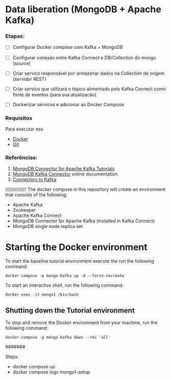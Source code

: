 # Data liberation (MongoDB + Apache Kafka)

### Etapas: 

- [ ] Configurar Docker compose com Kafka + MongoDB
- [ ] Configurar conexão entre Kafka Connect e DB/Collection do mongo (source)
- [ ] Criar servico responsável por armazenar dados na Collection de origem (servidor REST)
- [ ] Criar servico que utilizará o tópico alimentado pelo Kafka Connect como fonte de eventos (para sua atualizacão)
- [ ] Dockerizar servicos e adicionar ao Docker Compose


### Requisitos 

Para executar ess

- [Docker](https://docs.docker.com/get-docker/)
- [Git]()


### Referências:

1. [MongoDB Connector for Apache Kafka Tutorials](https://www.mongodb.com/docs/kafka-connector/current/tutorials/tutorial-setup/)
2. [MongoDB Kafka Connector](https://docs.mongodb.com/kafka-connector/current/) online documentation.
3. [Connectors to Kafka](https://docs.confluent.io/home/connect/overview.html)

/////////////
The docker compose in this repository will create an environment that consists of the following:

- Apache Kafka
- Zookeeper
- Apache Kafka Connect
- MongoDB Connector for Apache Kafka (installed in Kafka Connect)
- MongoDB single node replica set

# Starting the Docker environment

To start the baseline tutorial environment execute the run the following command:

```
docker-compose -p mongo-kafka up -d --force-recreate
```

To start an interactive shell, run the following command:

```
docker exec -it mongo1 /bin/bash
```

## Shutting down the Tutorial environment

To stop and remove the Docker environment from your
machine, run the following command:

```
docker-compose -p mongo-kafka down --rmi 'all'
```

#######

Steps:

- docker compose up
- docker compose logs mongo1-setup
